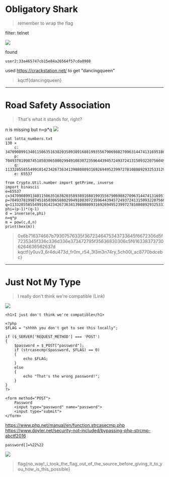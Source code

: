# Obligatory Shark
> remember to wrap the flag 

filter: telnet

![](https://i.imgur.com/N8tUjb5.png)

found
```
user2:33a465747cb15e84a26564f57cda0988
```
used https://crackstation.net/ to get "dancingqueen"
>kqctf{dancingqueen} 

---

#  Road Safety Association
>That's what it stands for, right? 

n is missing but n=p*q
![](https://i.imgur.com/YHZ5QS0.png)
```
cat lotta_numbers.txt                                                                           130 ⨯
    c: 34709089913401150635163820358938916881993556790698827096314474131695180194656373592831158701400832173951061153349955626770351918715134102729180082310540500929299260384727841272328651482716425284903562937949838801126975821205390573428889205747236795476232421245684253455346750459684786949905537837807616524618
    p: 7049378199874518503065880299491083072359644394572493724131509322075604915964637314839516681795279921095822776593514545854149110798068329888153907702700969
    q: 11332855855499101423426736341398808093169269495239972781080892932533129603046914334311158344125602053367004567763440106361963142912346338848213535638676857
    e: 65537
```

```python=
from Crypto.Util.number import getPrime, inverse
import binascii
e=65537
c=34709089913401150635163820358938916881993556790698827096314474131695180194656373592831158701400832173951061153349955626770351918715134102729180082310540500929299260384727841272328651482716425284903562937949838801126975821205390573428889205747236795476232421245684253455346750459684786949905537837807616524618
p=7049378199874518503065880299491083072359644394572493724131509322075604915964637314839516681795279921095822776593514545854149110798068329888153907702700969
q=11332855855499101423426736341398808093169269495239972781080892932533129603046914334311158344125602053367004567763440106361963142912346338848213535638676857
phi=(p-1)*(q-1)
d = inverse(e,phi)
n=q*p
m = pow(c,d,n)
print(hex(m))
```
>0x6b716374667b79307576335f3672346475343733645f6672306d5f7235345f336c336d336e373472795f35636830306c5f6163383737306264636562637d
>kqctf{y0uv3_6r4du473d_fr0m_r54_3l3m3n74ry_5ch00l_ac8770bdcebc}

---

#  Just Not My Type
>I really don't think we're compatible (Link) 

![](https://i.imgur.com/umXvJRV.png)

```
<h1>I just don't think we're compatible</h1>

<?php
$FLAG = "shhhh you don't get to see this locally";

if ($_SERVER['REQUEST_METHOD'] === 'POST') 
{
    $password = $_POST["password"];
    if (strcasecmp($password, $FLAG) == 0) 
    {
        echo $FLAG;
    } 
    else 
    {
        echo "That's the wrong password!";
    }
}
?>

<form method="POST">
    Password
    <input type="password" name="password">
    <input type="submit">
</form>
```
https://www.php.net/manual/en/function.strcasecmp.php
https://www.doyler.net/security-not-included/bypassing-php-strcmp-abctf2016

```
password[]=%22%22
```
![](https://i.imgur.com/DYYDy40.png)

>flag{no_way!_i_took_the_flag_out_of_the_source_before_giving_it_to_you_how_is_this_possible}



